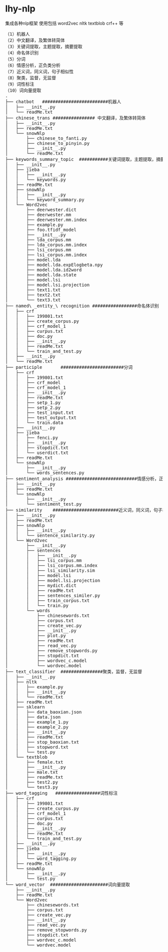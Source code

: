 # lhy-nlp

集成各种nlp框架
使用包括 word2vec nltk textblob crf++ 等
<pre name="code" class="python">（1）机器人
（2）中文翻译，及繁体转简体
（3）关键词提取，主题提取，摘要提取
（4）命名体识别
（5）分词
（6）情感分析，正负类分析
（7）近义词，同义词，句子相似性
（8）聚类，监督，无监督
（9）词性标注
（10）词向量提取
.
├── chatbot   #########################机器人
│&nbsp;&nbsp; ├── __init__.py
│&nbsp;&nbsp; └── readMe.txt
├── chinese_trans ################ 中文翻译，及繁体转简体
│&nbsp;&nbsp; ├── __init__.py
│&nbsp;&nbsp; ├── readMe.txt
│&nbsp;&nbsp; └── snowNlp
│&nbsp;&nbsp;     ├── chinese_to_fanti.py
│&nbsp;&nbsp;     ├── chinese_to_pinyin.py
│&nbsp;&nbsp;     ├── __init__.py
│&nbsp;&nbsp;     └── readMe.txt
├── keywords_summary_topic  ###########关键词提取，主题提取，摘要提取
│&nbsp;&nbsp; ├── __init__.py
│&nbsp;&nbsp; ├── jieba
│&nbsp;&nbsp; │&nbsp;&nbsp; ├── __init__.py
│&nbsp;&nbsp; │&nbsp;&nbsp; └── keywords.py
│&nbsp;&nbsp; ├── readMe.txt
│&nbsp;&nbsp; ├── snowNlp
│&nbsp;&nbsp; │&nbsp;&nbsp; ├── __init__.py
│&nbsp;&nbsp; │&nbsp;&nbsp; └── keyword_summary.py
│&nbsp;&nbsp; └── Word2vec
│&nbsp;&nbsp;     ├── deerwester.dict
│&nbsp;&nbsp;     ├── deerwester.mm
│&nbsp;&nbsp;     ├── deerwester.mm.index
│&nbsp;&nbsp;     ├── example.py
│&nbsp;&nbsp;     ├── foo.tfidf_model
│&nbsp;&nbsp;     ├── __init__.py
│&nbsp;&nbsp;     ├── lda_corpus.mm
│&nbsp;&nbsp;     ├── lda_corpus.mm.index
│&nbsp;&nbsp;     ├── lsi_corpus.mm
│&nbsp;&nbsp;     ├── lsi_corpus.mm.index
│&nbsp;&nbsp;     ├── model.lda
│&nbsp;&nbsp;     ├── model.lda.expElogbeta.npy
│&nbsp;&nbsp;     ├── model.lda.id2word
│&nbsp;&nbsp;     ├── model.lda.state
│&nbsp;&nbsp;     ├── model.lsi
│&nbsp;&nbsp;     ├── model.lsi.projection
│&nbsp;&nbsp;     ├── text1.txt
│&nbsp;&nbsp;     ├── text2.txt
│&nbsp;&nbsp;     └── text3.txt
├── named\ _entity_\ recognition #################命名体识别
│&nbsp;&nbsp; ├── crf
│&nbsp;&nbsp; │&nbsp;&nbsp; ├── 199801.txt
│&nbsp;&nbsp; │&nbsp;&nbsp; ├── create_corpus.py
│&nbsp;&nbsp; │&nbsp;&nbsp; ├── crf_model_1
│&nbsp;&nbsp; │&nbsp;&nbsp; ├── curpus.txt
│&nbsp;&nbsp; │&nbsp;&nbsp; ├── doc.py
│&nbsp;&nbsp; │&nbsp;&nbsp; ├── __init__.py
│&nbsp;&nbsp; │&nbsp;&nbsp; ├── readMe.txt
│&nbsp;&nbsp; │&nbsp;&nbsp; └── train_and_test.py
│&nbsp;&nbsp; ├── __init__.py
│&nbsp;&nbsp; └── readMe.txt
├── participle       ########################分词
│&nbsp;&nbsp; ├── crf
│&nbsp;&nbsp; │&nbsp;&nbsp; ├── 199801.txt
│&nbsp;&nbsp; │&nbsp;&nbsp; ├── crf_model
│&nbsp;&nbsp; │&nbsp;&nbsp; ├── crf_model_1
│&nbsp;&nbsp; │&nbsp;&nbsp; ├── __init__.py
│&nbsp;&nbsp; │&nbsp;&nbsp; ├── readMe.txt
│&nbsp;&nbsp; │&nbsp;&nbsp; ├── setp_1.py
│&nbsp;&nbsp; │&nbsp;&nbsp; ├── setp_2.py
│&nbsp;&nbsp; │&nbsp;&nbsp; ├── test_input.txt
│&nbsp;&nbsp; │&nbsp;&nbsp; ├── test_output.txt
│&nbsp;&nbsp; │&nbsp;&nbsp; └── train.data
│&nbsp;&nbsp; ├── __init__.py
│&nbsp;&nbsp; ├── jieba
│&nbsp;&nbsp; │&nbsp;&nbsp; ├── fenci.py
│&nbsp;&nbsp; │&nbsp;&nbsp; ├── __init__.py
│&nbsp;&nbsp; │&nbsp;&nbsp; ├── stopdict.txt
│&nbsp;&nbsp; │&nbsp;&nbsp; └── userdict.txt
│&nbsp;&nbsp; ├── readMe.txt
│&nbsp;&nbsp; └── snowNlp
│&nbsp;&nbsp;     ├── __init__.py
│&nbsp;&nbsp;     └── words_sentences.py
├── sentiment_analysis ###########################情感分析，正负类分析
│&nbsp;&nbsp; ├── __init__.py
│&nbsp;&nbsp; ├── readMe.txt
│&nbsp;&nbsp; └── snowNlp
│&nbsp;&nbsp;     ├── __init__.py
│&nbsp;&nbsp;     └── sentiment_test.py
├── similarity    #########################近义词，同义词，句子相似性
│&nbsp;&nbsp; ├── __init__.py
│&nbsp;&nbsp; ├── readMe.txt
│&nbsp;&nbsp; ├── snowNlp
│&nbsp;&nbsp; │&nbsp;&nbsp; ├── __init__.py
│&nbsp;&nbsp; │&nbsp;&nbsp; └── sentence_similarity.py
│&nbsp;&nbsp; └── Word2vec
│&nbsp;&nbsp;     ├── __init__.py
│&nbsp;&nbsp;     ├── sentences
│&nbsp;&nbsp;     │&nbsp;&nbsp; ├── __init__.py
│&nbsp;&nbsp;     │&nbsp;&nbsp; ├── lsi_corpus.mm
│&nbsp;&nbsp;     │&nbsp;&nbsp; ├── lsi_corpus.mm.index
│&nbsp;&nbsp;     │&nbsp;&nbsp; ├── lsi_similarity.sim
│&nbsp;&nbsp;     │&nbsp;&nbsp; ├── model.lsi
│&nbsp;&nbsp;     │&nbsp;&nbsp; ├── model.lsi.projection
│&nbsp;&nbsp;     │&nbsp;&nbsp; ├── mydict.dict
│&nbsp;&nbsp;     │&nbsp;&nbsp; ├── readMe.txt
│&nbsp;&nbsp;     │&nbsp;&nbsp; ├── sentences_similer.py
│&nbsp;&nbsp;     │&nbsp;&nbsp; ├── train_corpus.txt
│&nbsp;&nbsp;     │&nbsp;&nbsp; └── train.py
│&nbsp;&nbsp;     └── words
│&nbsp;&nbsp;         ├── chinesewords.txt
│&nbsp;&nbsp;         ├── corpus.txt
│&nbsp;&nbsp;         ├── create_vec.py
│&nbsp;&nbsp;         ├── __init__.py
│&nbsp;&nbsp;         ├── plot.py
│&nbsp;&nbsp;         ├── readMe.txt
│&nbsp;&nbsp;         ├── read_vec.py
│&nbsp;&nbsp;         ├── remove_stopwords.py
│&nbsp;&nbsp;         ├── stopdict.txt
│&nbsp;&nbsp;         ├── wordvec_c.model
│&nbsp;&nbsp;         └── wordvec.model
├── text_classifier  ################聚类，监督，无监督
│&nbsp;&nbsp; ├── __init__.py
│&nbsp;&nbsp; ├── nltk
│&nbsp;&nbsp; │&nbsp;&nbsp; ├── example.py
│&nbsp;&nbsp; │&nbsp;&nbsp; ├── __init__.py
│&nbsp;&nbsp; │&nbsp;&nbsp; └── readMe.txt
│&nbsp;&nbsp; ├── readMe.txt
│&nbsp;&nbsp; ├── sklearn
│&nbsp;&nbsp; │&nbsp;&nbsp; ├── data_baoxian.json
│&nbsp;&nbsp; │&nbsp;&nbsp; ├── data.json
│&nbsp;&nbsp; │&nbsp;&nbsp; ├── example_1.py
│&nbsp;&nbsp; │&nbsp;&nbsp; ├── example_2.py
│&nbsp;&nbsp; │&nbsp;&nbsp; ├── __init__.py
│&nbsp;&nbsp; │&nbsp;&nbsp; ├── readMe.txt
│&nbsp;&nbsp; │&nbsp;&nbsp; ├── stop_baoxian.txt
│&nbsp;&nbsp; │&nbsp;&nbsp; ├── stopword.txt
│&nbsp;&nbsp; │&nbsp;&nbsp; └── test.py
│&nbsp;&nbsp; └── textblob
│&nbsp;&nbsp;     ├── female.txt
│&nbsp;&nbsp;     ├── __init__.py
│&nbsp;&nbsp;     ├── male.txt
│&nbsp;&nbsp;     ├── readMe.txt
│&nbsp;&nbsp;     ├── test2.py
│&nbsp;&nbsp;     └── test3.py
├── word_tagging   #################词性标注
│&nbsp;&nbsp; ├── crf
│&nbsp;&nbsp; │&nbsp;&nbsp; ├── 199801.txt
│&nbsp;&nbsp; │&nbsp;&nbsp; ├── create_curpus.py
│&nbsp;&nbsp; │&nbsp;&nbsp; ├── crf_model_1
│&nbsp;&nbsp; │&nbsp;&nbsp; ├── curpus.txt
│&nbsp;&nbsp; │&nbsp;&nbsp; ├── doc.py
│&nbsp;&nbsp; │&nbsp;&nbsp; ├── __init__.py
│&nbsp;&nbsp; │&nbsp;&nbsp; ├── readMe.txt
│&nbsp;&nbsp; │&nbsp;&nbsp; └── train_and_test.py
│&nbsp;&nbsp; ├── __init__.py
│&nbsp;&nbsp; ├── jieba
│&nbsp;&nbsp; │&nbsp;&nbsp; ├── __init__.py
│&nbsp;&nbsp; │&nbsp;&nbsp; └── word_tagging.py
│&nbsp;&nbsp; ├── readMe.txt
│&nbsp;&nbsp; └── snowNlp
│&nbsp;&nbsp;     ├── __init__.py
│&nbsp;&nbsp;     └── test.py
└── word_vector  ######################词向量提取
    ├── __init__.py
    ├── readMe.txt
    └── Word2vec
        ├── chinesewords.txt
        ├── corpus.txt
        ├── create_vec.py
        ├── __init__.py
        ├── read_vec.py
        ├── remove_stopwords.py
        ├── stopdict.txt
        ├── wordvec_c.model
        └── wordvec.model</pre>
<br />


